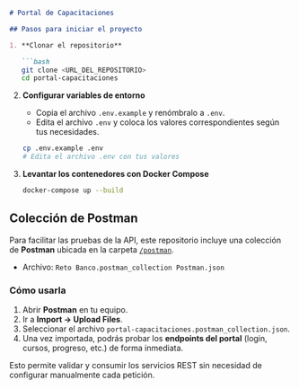 
```markdown
# Portal de Capacitaciones

## Pasos para iniciar el proyecto

1. **Clonar el repositorio**

   ```bash
   git clone <URL_DEL_REPOSITORIO>
   cd portal-capacitaciones
   ```

2. **Configurar variables de entorno**

    - Copia el archivo `.env.example` y renómbralo a `.env`.
    - Edita el archivo `.env` y coloca los valores correspondientes según tus necesidades.

   ```bash
   cp .env.example .env
   # Edita el archivo .env con tus valores
   ```

3. **Levantar los contenedores con Docker Compose**

   ```bash
   docker-compose up --build
   ```
##  Colección de Postman

Para facilitar las pruebas de la API, este repositorio incluye una colección de **Postman** ubicada en la carpeta [`/postman`](./postman).

- Archivo: `Reto Banco.postman_collection Postman.json`

### Cómo usarla
1. Abrir **Postman** en tu equipo.  
2. Ir a **Import → Upload Files**.  
3. Seleccionar el archivo `portal-capacitaciones.postman_collection.json`.  
4. Una vez importada, podrás probar los **endpoints del portal** (login, cursos, progreso, etc.) de forma inmediata.  

Esto permite validar y consumir los servicios REST sin necesidad de configurar manualmente cada petición.




